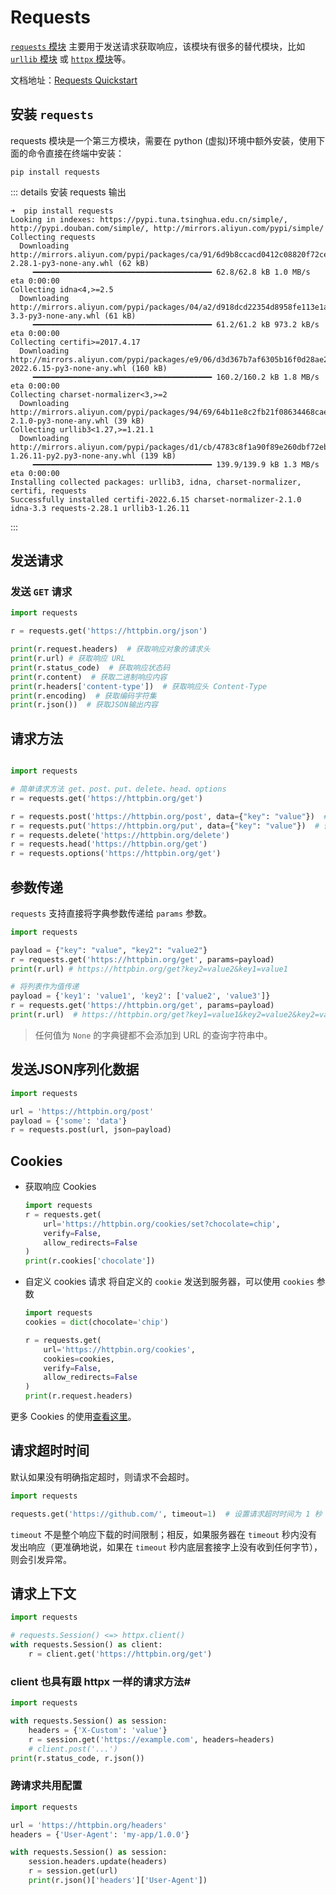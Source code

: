 # Requests

[`requests` 模块](https://requests.readthedocs.io/en/latest/) 主要用于发送请求获取响应，该模块有很多的替代模块，比如 [`urllib` 模块](https://docs.python.org/3/library/urllib.html) 或 [`httpx` 模块](https://www.python-httpx.org/)等。

文档地址：[Requests Quickstart](https://requests.readthedocs.io/en/latest/user/quickstart/)

## 安装 `requests`

requests 模块是一个第三方模块，需要在 python (虚拟)环境中额外安装，使用下面的命令直接在终端中安装：

```
pip install requests
```

::: details 安装 requests 输出
```text
➜  pip install requests
Looking in indexes: https://pypi.tuna.tsinghua.edu.cn/simple/, http://pypi.douban.com/simple/, http://mirrors.aliyun.com/pypi/simple/
Collecting requests
  Downloading http://mirrors.aliyun.com/pypi/packages/ca/91/6d9b8ccacd0412c08820f72cebaa4f0c0441b5cda699c90f618b6f8a1b42/requests-2.28.1-py3-none-any.whl (62 kB)
     ━━━━━━━━━━━━━━━━━━━━━━━━━━━━━━━━━━━━━━━━ 62.8/62.8 kB 1.0 MB/s eta 0:00:00
Collecting idna<4,>=2.5
  Downloading http://mirrors.aliyun.com/pypi/packages/04/a2/d918dcd22354d8958fe113e1a3630137e0fc8b44859ade3063982eacd2a4/idna-3.3-py3-none-any.whl (61 kB)
     ━━━━━━━━━━━━━━━━━━━━━━━━━━━━━━━━━━━━━━━━ 61.2/61.2 kB 973.2 kB/s eta 0:00:00
Collecting certifi>=2017.4.17
  Downloading http://mirrors.aliyun.com/pypi/packages/e9/06/d3d367b7af6305b16f0d28ae2aaeb86154fa91f144f036c2d5002a5a202b/certifi-2022.6.15-py3-none-any.whl (160 kB)
     ━━━━━━━━━━━━━━━━━━━━━━━━━━━━━━━━━━━━━━━━ 160.2/160.2 kB 1.8 MB/s eta 0:00:00
Collecting charset-normalizer<3,>=2
  Downloading http://mirrors.aliyun.com/pypi/packages/94/69/64b11e8c2fb21f08634468caef885112e682b0ebe2908e74d3616eb1c113/charset_normalizer-2.1.0-py3-none-any.whl (39 kB)
Collecting urllib3<1.27,>=1.21.1
  Downloading http://mirrors.aliyun.com/pypi/packages/d1/cb/4783c8f1a90f89e260dbf72ebbcf25931f3a28f8f80e2e90f8a589941b19/urllib3-1.26.11-py2.py3-none-any.whl (139 kB)
     ━━━━━━━━━━━━━━━━━━━━━━━━━━━━━━━━━━━━━━━━ 139.9/139.9 kB 1.3 MB/s eta 0:00:00
Installing collected packages: urllib3, idna, charset-normalizer, certifi, requests
Successfully installed certifi-2022.6.15 charset-normalizer-2.1.0 idna-3.3 requests-2.28.1 urllib3-1.26.11
```
:::


## 发送请求

### 发送 `GET` 请求
```python
import requests

r = requests.get('https://httpbin.org/json')

print(r.request.headers)  # 获取响应对象的请求头
print(r.url) # 获取响应 URL
print(r.status_code)  # 获取响应状态码
print(r.content)  # 获取二进制响应内容
print(r.headers['content-type'])  # 获取响应头 Content-Type
print(r.encoding)  # 获取编码字符集
print(r.json())  # 获取JSON输出内容
```

## 请求方法

```python

import requests

# 简单请求方法 get、post、put、delete、head、options
r = requests.get('https://httpbin.org/get')

r = requests.post('https://httpbin.org/post', data={"key": "value"})  # 传递字典给请求主体
r = requests.put('https://httpbin.org/put', data={"key": "value"})  # 传递字典给请求主体
r = requests.delete('https://httpbin.org/delete')
r = requests.head('https://httpbin.org/get')
r = requests.options('https://httpbin.org/get')
```

## 参数传递

`requests` 支持直接将字典参数传递给 `params` 参数。

```python
import requests

payload = {"key": "value", "key2": "value2"}
r = requests.get('https://httpbin.org/get', params=payload)
print(r.url) # https://httpbin.org/get?key2=value2&key1=value1

# 将列表作为值传递
payload = {'key1': 'value1', 'key2': ['value2', 'value3']}
r = requests.get('https://httpbin.org/get', params=payload)
print(r.url)  # https://httpbin.org/get?key1=value1&key2=value2&key2=value3
```
> 任何值为 `None` 的字典键都不会添加到 URL 的查询字符串中。

## 发送JSON序列化数据

```python
import requests

url = 'https://httpbin.org/post'
payload = {'some': 'data'}
r = requests.post(url, json=payload)
```

## Cookies

- 获取响应 Cookies
    ```python
    import requests
    r = requests.get(
        url='https://httpbin.org/cookies/set?chocolate=chip',
        verify=False,
        allow_redirects=False
    )
    print(r.cookies['chocolate'])
    ```

- 自定义 cookies 请求
    将自定义的 `cookie` 发送到服务器，可以使用 `cookies` 参数
    ```python
    import requests
    cookies = dict(chocolate='chip')

    r = requests.get(
        url='https://httpbin.org/cookies',
        cookies=cookies,
        verify=False,
        allow_redirects=False
    )
    print(r.request.headers)
    ```
更多 Cookies 的使用[查看这里](https://requests.readthedocs.io/en/latest/user/quickstart/#cookies)。

## 请求超时时间

默认如果没有明确指定超时，则请求不会超时。

```python
import requests

requests.get('https://github.com/', timeout=1)  # 设置请求超时时间为 1 秒
```

`timeout` 不是整个响应下载的时间限制；相反，如果服务器在 `timeout` 秒内没有发出响应（更准确地说，如果在 `timeout` 秒内底层套接字上没有收到任何字节），则会引发异常。

## 请求上下文

```python
import requests

# requests.Session() <=> httpx.client()
with requests.Session() as client:
    r = client.get('https://httpbin.org/get')
```

### client 也具有跟 httpx 一样的请求方法#

```python
import requests

with requests.Session() as session:
    headers = {'X-Custom': 'value'}
    r = session.get('https://example.com', headers=headers)
    # client.post('...')
print(r.status_code, r.json())
```

### 跨请求共用配置
```python
import requests

url = 'https://httpbin.org/headers'
headers = {'User-Agent': 'my-app/1.0.0'}

with requests.Session() as session:
    session.headers.update(headers)
    r = session.get(url)
    print(r.json()['headers']['User-Agent'])
```
